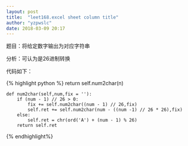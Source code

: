 ```yaml
---
layout: post
title:  "leet168.excel sheet column title"
author: "yzpwslc"
date: 2018-03-09 20:17
---
```


<p>题目：将给定数字输出为对应字符串</p>
<p>分析：可认为是26进制转换</p>
<p>代码如下：</p>
{% highlight python %}
        return  self.num2char(n)

    def num2char(self,num,fix = ''):
        if (num - 1) // 26 > 0:
            fix += self.num2char((num - 1) // 26,fix)
            self.ret += self.num2char(num - ((num -1) // 26 * 26),fix)
        else:
            self.ret = chr(ord('A') + (num - 1) % 26)
        return self.ret
{% endhighlight%}
